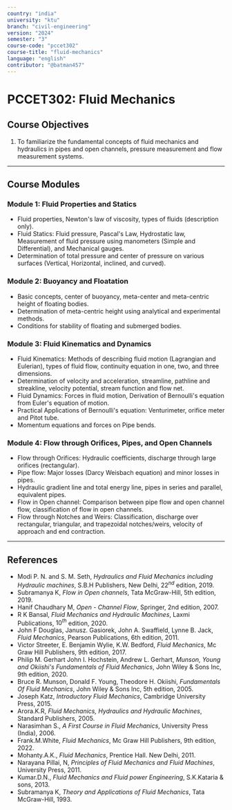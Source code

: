 ```yaml
---
country: "india"
university: "ktu"
branch: "civil-engineering"
version: "2024"
semester: "3"
course-code: "pccet302"
course-title: "fluid-mechanics"
language: "english"
contributor: "@batman457"
---
```


# PCCET302: Fluid Mechanics

## Course Objectives
1. To familiarize the fundamental concepts of fluid mechanics and hydraulics in pipes and open channels, pressure measurement and flow measurement systems.

---

## Course Modules

### Module 1: Fluid Properties and Statics
- Fluid properties, Newton's law of viscosity, types of fluids (description only).
- Fluid Statics: Fluid pressure, Pascal's Law, Hydrostatic law, Measurement of fluid pressure using manometers (Simple and Differential), and Mechanical gauges.
- Determination of total pressure and center of pressure on various surfaces (Vertical, Horizontal, inclined, and curved).

### Module 2: Buoyancy and Floatation
- Basic concepts, center of buoyancy, meta-center and meta-centric height of floating bodies.
- Determination of meta-centric height using analytical and experimental methods.
- Conditions for stability of floating and submerged bodies.

### Module 3: Fluid Kinematics and Dynamics
- Fluid Kinematics: Methods of describing fluid motion (Lagrangian and Eulerian), types of fluid flow, continuity equation in one, two, and three dimensions.
- Determination of velocity and acceleration, streamline, pathline and streakline, velocity potential, stream function and flow net.
- Fluid Dynamics: Forces in fluid motion, Derivation of Bernoulli's equation from Euler's equation of motion.
- Practical Applications of Bernoulli's equation: Venturimeter, orifice meter and Pitot tube.
- Momentum equations and forces on Pipe bends.

### Module 4: Flow through Orifices, Pipes, and Open Channels
- Flow through Orifices: Hydraulic coefficients, discharge through large orifices (rectangular).
- Pipe flow: Major losses (Darcy Weisbach equation) and minor losses in pipes.
- Hydraulic gradient line and total energy line, pipes in series and parallel, equivalent pipes.
- Flow in Open channel: Comparison between pipe flow and open channel flow, classification of flow in open channels.
- Flow through Notches and Weirs: Classification, discharge over rectangular, triangular, and trapezoidal notches/weirs, velocity of approach and end contraction.

---

## References

- Modi P. N. and S. M. Seth, *Hydraulics and Fluid Mechanics including Hydraulic machines*, S.B.H Publishers, New Delhi, $22^{nd}$ edition, 2019.
- Subramanya K, *Flow in Open channels*, Tata McGraw-Hill, 5th edition, 2019.
- Hanif Chaudhary M, *Open - Channel Flow*, Springer, 2nd edition, 2007.
- R K Bansal, *Fluid Mechanics and Hydraulic Machines*, Laxmi Publications, $10^{th}$ edition, 2020.
- John F Douglas, Janusz. Gasiorek, John A. Swaffield, Lynne B. Jack, *Fluid Mechanics*, Pearson Publications, 6th edition, 2011.
- Victor Streeter, E. Benjamin Wylie, K.W. Bedford, *Fluid Mechanics*, Mc Graw Hill Publishers, 9th edition, 2017.
- Philip M. Gerhart John I. Hochstein, Andrew L. Gerhart, *Munson, Young and Okiishi's Fundamentals of Fluid Mechanics*, John Wiley & Sons Inc, 9th edition, 2020.
- Bruce R. Munson, Donald F. Young, Theodore H. Okiishi, *Fundamentals Of Fluid Mechanics*, John Wiley & Sons Inc, 5th edition, 2005.
- Joseph Katz, *Introductory Fluid Mechanics*, Cambridge University Press, 2015.
- Arora.K.R, *Fluid Mechanics, Hydraulics and Hydraulic Machines*, Standard Publishers, 2005.
- Narasimhan S., *A First Course in Fluid Mechanics*, University Press (India), 2006.
- Frank.M.White, *Fluid Mechanics*, Mc Graw Hill Publishers, 9th edition, 2022.
- Mohanty.A.K., *Fluid Mechanics*, Prentice Hall. New Delhi, 2011.
- Narayana Pillai, N, *Principles of Fluid Mechanics and Fluid Machines*, University Press, 2011.
- Kumar.D.N., *Fluid Mechanics and Fluid power Engineering*, S.K.Kataria & sons, 2013.
- Subramanya K, *Theory and Applications of Fluid Mechanics*, Tata McGraw-Hill, 1993.
